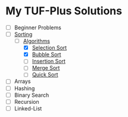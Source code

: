 # My TUF-Plus Solutions

- [ ] Beginner Problems
- [ ] [Sorting](Sorting/)
  - [ ] [Algorithms](Sorting/Algorithms/)
    - [x] [Selection Sort](Sorting/Algorithms/SelectionSort.java)
    - [x] [Bubble Sort](Sorting/Algorithms/BubbleSort.java)
    - [ ] [Insertion Sort](Sorting/Algorithms/InsertionSort.java)
    - [ ] [Merge Sort](Sorting/Algorithms/MergeSort.java)
    - [ ] [Quick Sort](Sorting/Algorithms/QuickSort.java)
- [ ] Arrays
- [ ] Hashing
- [ ] Binary Search
- [ ] Recursion
- [ ] Linked-List